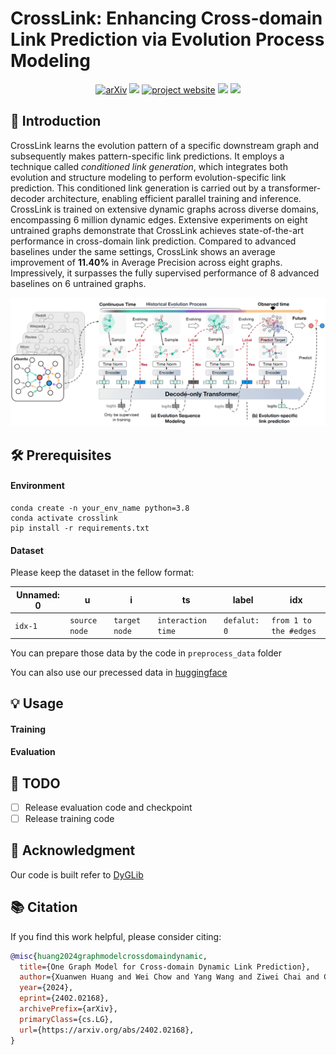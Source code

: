 # CrossLink: Enhancing Cross-domain Link Prediction via Evolution Process Modeling

<div align="center">
<a href="https://arxiv.org/pdf/2402.02168.pdf"><img src="https://img.shields.io/badge/arXiv-2402.02168-b31b1b.svg" alt="arXiv"></a>
<a href="https://github.com/weichow23/CrossLink"><img src="https://img.shields.io/github/stars/weichow23/CrossLink?style=social&amp;logo=github" width="75pt"></a>
<a href="https://weichow23.github.io/CrossLink/"><img src="https://img.shields.io/badge/website-gold" alt="project website"></a>
<a href="https://huggingface.co/MeissonFlow/Meissonic">
    <img src="https://img.shields.io/badge/🤗-Model-blue.svg"></a>
<a href="https://huggingface.co/WeiChow/DyGraphs">
    <img src="https://img.shields.io/badge/🤗-Dataset-green.svg"></a>
</div>


## 🚀 Introduction

CrossLink learns the evolution pattern of a specific downstream graph and subsequently makes pattern-specific link predictions. 
It employs a technique called *conditioned link generation*, which integrates both evolution and structure modeling to perform evolution-specific link prediction. This conditioned link generation is carried out by a transformer-decoder architecture, enabling efficient parallel training and inference. CrossLink is trained on extensive dynamic graphs across diverse domains, encompassing 6 million dynamic edges. Extensive experiments on eight untrained graphs demonstrate that CrossLink achieves state-of-the-art performance in cross-domain link prediction.  Compared to advanced baselines under the same settings, CrossLink shows an average improvement of **11.40%** in Average Precision across eight graphs. Impressively, it surpasses the fully supervised performance of 8 advanced baselines on 6 untrained graphs.

![Architecture](./assets/model.png)

## 🛠️ Prerequisites

#### Environment

```shell
conda create -n your_env_name python=3.8
conda activate crosslink
pip install -r requirements.txt
```

#### Dataset

Please keep the dataset in the fellow format:

| Unnamed: 0 | u             | i             | ts                 | label        | idx                    |
| ---------- | ------------- | ------------- | ------------------ | ------------ | ---------------------- |
| `idx-1`    | `source node` | `target node` | `interaction time` | `defalut: 0` | `from 1 to the #edges` |

You can prepare those data by the code in `preprocess_data` folder

You can also use our precessed data in [huggingface](https://huggingface.co/datasets/WeiChow/DyGraphs) 

## 💡 Usage

#### Training



#### Evaluation



## 📅 TODO

- [ ]  Release evaluation code and checkpoint
- [ ]  Release training code

## 💞 Acknowledgment

Our code is built refer to [DyGLib](https://github.com/yule-BUAA/DyGLib)

## 📚 Citation

If you find this work helpful, please consider citing:

```bibtex
@misc{huang2024graphmodelcrossdomaindynamic,
  title={One Graph Model for Cross-domain Dynamic Link Prediction}, 
  author={Xuanwen Huang and Wei Chow and Yang Wang and Ziwei Chai and Chunping Wang and Lei Chen and Yang Yang},
  year={2024},
  eprint={2402.02168},
  archivePrefix={arXiv},
  primaryClass={cs.LG},
  url={https://arxiv.org/abs/2402.02168}, 
}
```
